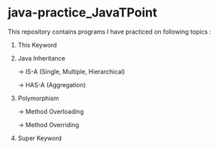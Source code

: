 # java-practice_JavaTPoint

This repository contains programs I have practiced on following topics :

1. This Keyword

2. Java Inheritance 
  
     -> IS-A (Single, Multiple, Hierarchical)

     -> HAS-A (Aggregation)

3. Polymorphism

     -> Method Overloading
     
     -> Method Overriding

4. Super Keyword
